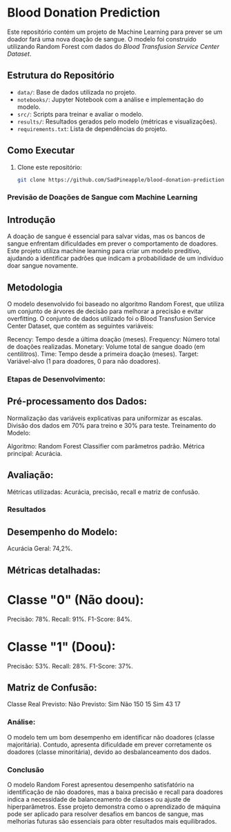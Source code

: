 # Blood Donation Prediction

Este repositório contém um projeto de Machine Learning para prever se um doador fará uma nova doação de sangue. O modelo foi construído utilizando Random Forest com dados do *Blood Transfusion Service Center Dataset*.

## Estrutura do Repositório

- `data/`: Base de dados utilizada no projeto.
- `notebooks/`: Jupyter Notebook com a análise e implementação do modelo.
- `src/`: Scripts para treinar e avaliar o modelo.
- `results/`: Resultados gerados pelo modelo (métricas e visualizações).
- `requirements.txt`: Lista de dependências do projeto.

## Como Executar

1. Clone este repositório:
   ```bash
   git clone https://github.com/SadPineapple/blood-donation-prediction.git

### Previsão de Doações de Sangue com Machine Learning

## Introdução
A doação de sangue é essencial para salvar vidas, mas os bancos de sangue enfrentam dificuldades em prever o comportamento de doadores. Este projeto utiliza machine learning para criar um modelo preditivo, ajudando a identificar padrões que indicam a probabilidade de um indivíduo doar sangue novamente.

## Metodologia
O modelo desenvolvido foi baseado no algoritmo Random Forest, que utiliza um conjunto de árvores de decisão para melhorar a precisão e evitar overfitting. O conjunto de dados utilizado foi o Blood Transfusion Service Center Dataset, que contém as seguintes variáveis:

Recency: Tempo desde a última doação (meses).
Frequency: Número total de doações realizadas.
Monetary: Volume total de sangue doado (em centilitros).
Time: Tempo desde a primeira doação (meses).
Target: Variável-alvo (1 para doadores, 0 para não doadores).

### Etapas de Desenvolvimento:

## Pré-processamento dos Dados:

Normalização das variáveis explicativas para uniformizar as escalas.
Divisão dos dados em 70% para treino e 30% para teste.
Treinamento do Modelo:

Algoritmo: Random Forest Classifier com parâmetros padrão.
Métrica principal: Acurácia.

## Avaliação:

Métricas utilizadas: Acurácia, precisão, recall e matriz de confusão.

### Resultados

## Desempenho do Modelo:
Acurácia Geral: 74,2%.

## Métricas detalhadas:
# Classe "0" (Não doou):
Precisão: 78%.
Recall: 91%.
F1-Score: 84%.

# Classe "1" (Doou):
Precisão: 53%.
Recall: 28%.
F1-Score: 37%.

## Matriz de Confusão:
Classe Real	Previsto: Não	Previsto: Sim
Não	150	15
Sim	43	17

### Análise:
O modelo tem um bom desempenho em identificar não doadores (classe majoritária).
Contudo, apresenta dificuldade em prever corretamente os doadores (classe minoritária), devido ao desbalanceamento dos dados.

### Conclusão
O modelo Random Forest apresentou desempenho satisfatório na identificação de não doadores, mas a baixa precisão e recall para doadores indica a necessidade de balanceamento de classes ou ajuste de hiperparâmetros. Esse projeto demonstra como o aprendizado de máquina pode ser aplicado para resolver desafios em bancos de sangue, mas melhorias futuras são essenciais para obter resultados mais equilibrados.
